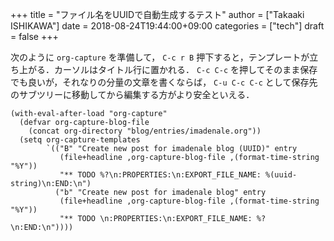 +++
title = "ファイル名をUUIDで自動生成するテスト"
author = ["Takaaki ISHIKAWA"]
date = 2018-08-24T19:44:00+09:00
categories = ["tech"]
draft = false
+++

次のように `org-capture` を準備して， `C-c r B` 押下すると，テンプレートが立ち上がる．カーソルはタイトル行に置かれる． `C-c C-c` を押してそのまま保存でも良いが，それなりの分量の文章を書くならば， `C-u C-c C-c` として保存先のサブツリーに移動してから編集する方がより安全といえる．

```emacs-lisp
(with-eval-after-load "org-capture"
  (defvar org-capture-blog-file
    (concat org-directory "blog/entries/imadenale.org"))
  (setq org-capture-templates
        `(("B" "Create new post for imadenale blog (UUID)" entry
           (file+headline ,org-capture-blog-file ,(format-time-string "%Y"))
           "** TODO %?\n:PROPERTIES:\n:EXPORT_FILE_NAME: %(uuid-string)\n:END:\n")
          ("b" "Create new post for imadenale blog" entry
           (file+headline ,org-capture-blog-file ,(format-time-string "%Y"))
           "** TODO \n:PROPERTIES:\n:EXPORT_FILE_NAME: %?\n:END:\n"))))
```
